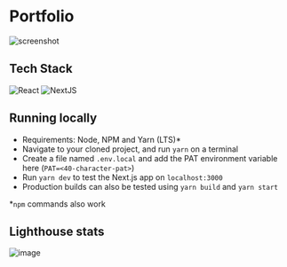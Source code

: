 # Portfolio
![screenshot]()


## Tech Stack

![React](https://img.shields.io/badge/React-20232A?style=for-the-badge&logo=react&logoColor=61DAFB)
![NextJS](https://img.shields.io/badge/Nextjs-000000?style=for-the-badge&logo=next.js&logoColor=white)


## Running locally
- Requirements: Node, NPM and Yarn (LTS)*
- Navigate to your cloned project, and run `yarn` on a terminal
- Create a file named `.env.local` and add the PAT environment variable here (`PAT=<40-character-pat>`)
- Run `yarn dev` to test the Next.js app on `localhost:3000`
- Production builds can also be tested using `yarn build` and `yarn start`

*`npm` commands also work

## Lighthouse stats
![image]()

<!-- ![views](https://githits.vercel.app/api/views?user=kausko&repo=Portfolio&mode=dark&disable=Total) -->